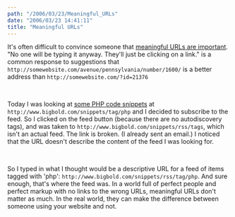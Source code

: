 ```yaml
---
path: "/2006/03/23/Meaningful_URLs" 
date: "2006/03/23 14:41:11" 
title: "Meaningful URLs" 
---
```

<p>It's often difficult to convince someone that <a href="http://jeremy.zawodny.com/blog/archives/006323.html">meaningful URLs are important</a>. "No one will be typing it anyway. They'll just be clicking on a link." is a common response to suggestions that <code>http://somewebsite.com/avenue/pennsylvania/number/1600/</code> is a better address than <code>http://somewebsite.com/?id=21376</code></p><br><p>Today I was looking at <a href="http://www.bigbold.com/snippets/tag/php">some PHP code snippets</a> at <code>http://www.bigbold.com/snippets/tag/php</code> and I decided to subscribe to the feed. So I clicked on the feed button (because there are no autodiscovery tags), and was taken to <code>http://www.bigbold.com/snippets/rss/tags</code>, which isn't an actual feed. The link is broken. (I already sent an email.) I noticed that the URL doesn't describe the content of the feed I was looking for.</p><br><p>So I typed in what I thought would be a descriptive URL for a feed of items tagged with 'php': <code>http://www.bigbold.com/snippets/rss/tag/php</code>. And sure enough, that's where the feed was. In a world full of perfect people and perfect markup with no links to the wrong URLs, meaningful URLs don't matter as much. In the real world, they can make the difference between someone using your website and not.</p>